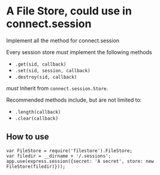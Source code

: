 # A File Store,  could use in connect.session

Implement all the method for connect.session

Every session store _must_ implement the following methods

- `.get(sid, callback)`
- `.set(sid, session, callback)`
- `.destroy(sid, callback)`

_must_ Inherit from `connect.session.Store`.

Recommended methods include, but are not limited to:

- `.length(callback)`
- `.clear(callback)`

## How to use

    var FileStore = require('filestore').FileStore;
    var filedir = __dirname + '/.sessions';
    app.use(express.session({secret: 'A secret', store: new FileStore(filedir)}));

